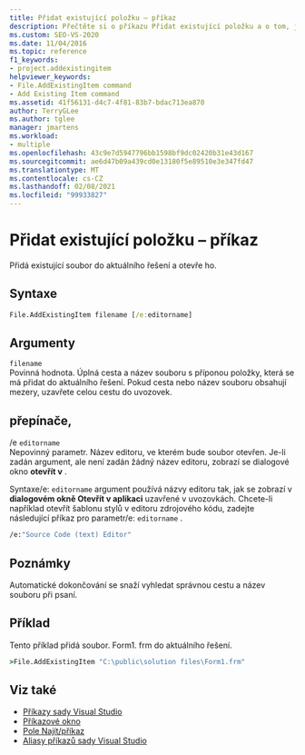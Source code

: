 ```yaml
---
title: Přidat existující položku – příkaz
description: Přečtěte si o příkazu Přidat existující položku a o tom, jak přidá existující soubor do aktuálního řešení a otevře ho.
ms.custom: SEO-VS-2020
ms.date: 11/04/2016
ms.topic: reference
f1_keywords:
- project.addexistingitem
helpviewer_keywords:
- File.AddExistingItem command
- Add Existing Item command
ms.assetid: 41f56131-d4c7-4f81-83b7-bdac713ea870
author: TerryGLee
ms.author: tglee
manager: jmartens
ms.workload:
- multiple
ms.openlocfilehash: 43c9e7d5947796bb1598bf9dc02420b31e43d167
ms.sourcegitcommit: ae6d47b09a439cd0e13180f5e89510e3e347fd47
ms.translationtype: MT
ms.contentlocale: cs-CZ
ms.lasthandoff: 02/08/2021
ms.locfileid: "99933827"
---
```

# <a name="add-existing-item-command"></a>Přidat existující položku – příkaz
Přidá existující soubor do aktuálního řešení a otevře ho.

## <a name="syntax"></a>Syntaxe

```cmd
File.AddExistingItem filename [/e:editorname]
```

## <a name="arguments"></a>Argumenty
`filename`\
Povinná hodnota. Úplná cesta a název souboru s příponou položky, která se má přidat do aktuálního řešení. Pokud cesta nebo název souboru obsahují mezery, uzavřete celou cestu do uvozovek.

## <a name="switches"></a>přepínače,
/e `editorname`\
Nepovinný parametr. Název editoru, ve kterém bude soubor otevřen. Je-li zadán argument, ale není zadán žádný název editoru, zobrazí se dialogové okno **otevřít v** .

Syntaxe/e: `editorname` argument používá názvy editoru tak, jak se zobrazí v **dialogovém okně Otevřít v aplikaci** uzavřené v uvozovkách. Chcete-li například otevřít šablonu stylů v editoru zdrojového kódu, zadejte následující příkaz pro parametr/e: `editorname` .

```cmd
/e:"Source Code (text) Editor"
```

## <a name="remarks"></a>Poznámky
Automatické dokončování se snaží vyhledat správnou cestu a název souboru při psaní.

## <a name="example"></a>Příklad
Tento příklad přidá soubor. Form1. frm do aktuálního řešení.

```cmd
>File.AddExistingItem "C:\public\solution files\Form1.frm"
```

## <a name="see-also"></a>Viz také

- [Příkazy sady Visual Studio](../../ide/reference/visual-studio-commands.md)
- [Příkazové okno](../../ide/reference/command-window.md)
- [Pole Najít/příkaz](../../ide/find-command-box.md)
- [Aliasy příkazů sady Visual Studio](../../ide/reference/visual-studio-command-aliases.md)
